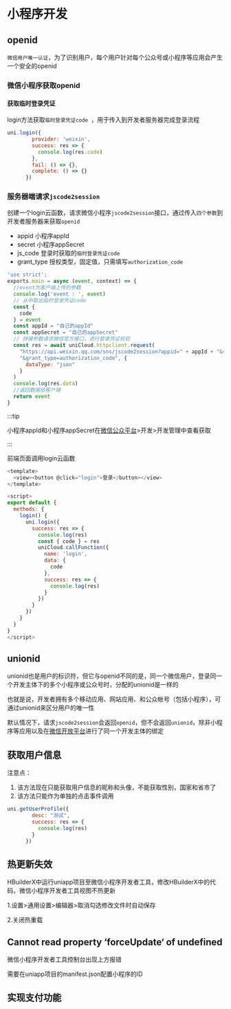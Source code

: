 

# 小程序开发

## openid

`微信用户唯一认证`，为了识别用户，每个用户针对每个公众号或小程序等应用会产生一个安全的openid

### 微信小程序获取openid

#### 获取临时登录凭证

login方法获取`临时登录凭证code `，用于传入到开发者服务器完成登录流程

```js
uni.login({
        provider: 'weixin',
        success: res => {
          console.log(res.code)
        },
        fail: () => {},
        complete: () => {}
      })
```

### 服务器端请求`jscode2session`

创建一个login云函数，请求微信小程序`jscode2session`接口，通过传入`四个参数`到开发者服务器来获取`openid`

- appid  小程序appId
- secret  小程序appSecret
- js_code  登录时获取的`临时登录凭证code`
- grant_type  授权类型，固定值，只需填写`authorization_code`

```js
'use strict';
exports.main = async (event, context) => {
  //event为客户端上传的参数
  console.log('event : ', event)
  // 从中取出临时登录凭证code
  const {
    code
  } = event
  const appId = "自己的appId"
  const appSecret = "自己的appSecret"
  // 拼接参数请求微信官方接口，进行登录凭证校验
  const res = await uniCloud.httpclient.request(
    "https://api.weixin.qq.com/sns/jscode2session?appid=" + appId + "&secret=" + appSecret + "&js_code=" + code +
    "&grant_type=authorization_code", {
      dataType: "json"
    }
  )
  console.log(res.data)
  //返回数据给客户端
  return event
}
```

:::tip

小程序appId和小程序appSecret在[微信公众平台](https://mp.weixin.qq.com/)>开发>开发管理中查看获取

:::

前端页面调用login云函数

```js
<template>
  <view><button @click="login">登录</button></view>
</template>

<script>
export default {
  methods: {
    login() {
      uni.login({
        success: res => {
          console.log(res)
          const { code } = res
          uniCloud.callFunction({
            name: 'login',
            data: {
              code
            },
            success: res => {
              console.log(res)
            }
          })
        }
      })
    }
  }
}
</script>
```

## unionid

unionid也是用户的标识符，但它与openid不同的是，同一个微信用户，登录同一个开发主体下的多个小程序或公众号时，分配的unionid是一样的

也就是说，开发者拥有多个移动应用、网站应用、和公众帐号（包括小程序），可通过unionid来区分用户的唯一性

默认情况下，请求`jscode2session`会返回`openid`，但不会返回`unionid`，除非小程序等应用以及在[微信开放平台](https://open.weixin.qq.com/)进行了同一个开发主体的绑定

## 获取用户信息

注意点：

1. 该方法现在只能获取用户信息的昵称和头像，不能获取性别，国家和省市了
2. 该方法只能作为单独的点击事件调用

```js
uni.getUserProfile({
        desc: "测试",
        success: res => {
          console.log(res)
        }
      })
```

## 热更新失效

HBuilderX中运行uniapp项目至微信小程序开发者工具，修改HBuilderX中的代码，微信小程序开发者工具视图不热更新

1.设置>通用设置>编辑器>取消勾选修改文件时自动保存

2.关闭热重载

## Cannot read property ‘forceUpdate‘ of undefined

微信小程序开发者工具控制台出现上方报错

需要在uniapp项目的manifest.json配置小程序的ID

## 实现支付功能

